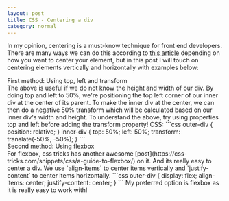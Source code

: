 ```yaml
---
layout: post
title: CSS - Centering a div
category: normal
---
```


In my opinion, centering is a must-know technique for front end developers. There are many ways we can do this according to [this article](https://css-tricks.com/centering-css-complete-guide/) depending on how you want to center your element, but in this post I will touch on centering elements vertically and horizontally with examples below:

<div class="parent">
	<div id="child-one">
		First method: Using top, left and transform
	</div>
</div>
The above is useful if we do not know the height and width of our div. By doing top and left to 50%, we're positioning the top left corner of our inner div at the center of its parent. To make the inner div at the center, we can then do a negative 50% transform which will be calculated based on our inner div's width and height.
To understand the above, try using properties top and left before adding the transform property!  CSS:
```css
outer-div {
	position: relative;
}
inner-div {
    top: 50%;
    left: 50%;
    transform: translate(-50%, -50%);
}
```

<div class="parent" id="parent-two">
	<div>
		Second method: Using flexbox
	</div>
</div>
For flexbox, css tricks has another awesome [post](https://css-tricks.com/snippets/css/a-guide-to-flexbox/) on it. And its really easy to center a div. We use `align-items` to center items vertically and `justify-content` to center items horizontally. 
```css
outer-div {
	display: flex;
	align-items: center;
	justify-content: center;
}
```
My preferred option is flexbox as it is really easy to work with! 

